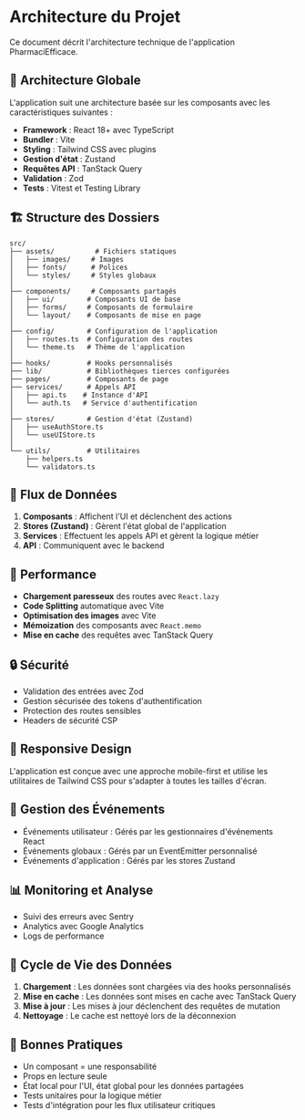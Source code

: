 # Architecture du Projet

Ce document décrit l'architecture technique de l'application PharmaciEfficace.

## 📐 Architecture Globale

L'application suit une architecture basée sur les composants avec les caractéristiques suivantes :

- **Framework** : React 18+ avec TypeScript
- **Bundler** : Vite
- **Styling** : Tailwind CSS avec plugins
- **Gestion d'état** : Zustand
- **Requêtes API** : TanStack Query
- **Validation** : Zod
- **Tests** : Vitest et Testing Library

## 🏗 Structure des Dossiers

```
src/
├── assets/          # Fichiers statiques
│   ├── images/     # Images
│   ├── fonts/      # Polices
│   └── styles/     # Styles globaux
│
├── components/     # Composants partagés
│   ├── ui/        # Composants UI de base
│   ├── forms/     # Composants de formulaire
│   └── layout/    # Composants de mise en page
│
├── config/        # Configuration de l'application
│   ├── routes.ts  # Configuration des routes
│   └── theme.ts   # Thème de l'application
│
├── hooks/         # Hooks personnalisés
├── lib/           # Bibliothèques tierces configurées
├── pages/         # Composants de page
├── services/      # Appels API
│   ├── api.ts    # Instance d'API
│   └── auth.ts   # Service d'authentification
│
├── stores/        # Gestion d'état (Zustand)
│   ├── useAuthStore.ts
│   └── useUIStore.ts
│
└── utils/         # Utilitaires
    ├── helpers.ts
    └── validators.ts
```

## 🔄 Flux de Données

1. **Composants** : Affichent l'UI et déclenchent des actions
2. **Stores (Zustand)** : Gèrent l'état global de l'application
3. **Services** : Effectuent les appels API et gèrent la logique métier
4. **API** : Communiquent avec le backend

## 🚀 Performance

- **Chargement paresseux** des routes avec `React.lazy`
- **Code Splitting** automatique avec Vite
- **Optimisation des images** avec Vite
- **Mémoization** des composants avec `React.memo`
- **Mise en cache** des requêtes avec TanStack Query

## 🔒 Sécurité

- Validation des entrées avec Zod
- Gestion sécurisée des tokens d'authentification
- Protection des routes sensibles
- Headers de sécurité CSP

## 📱 Responsive Design

L'application est conçue avec une approche mobile-first et utilise les utilitaires de Tailwind CSS pour s'adapter à toutes les tailles d'écran.

## 🔄 Gestion des Événements

- Événements utilisateur : Gérés par les gestionnaires d'événements React
- Événements globaux : Gérés par un EventEmitter personnalisé
- Événements d'application : Gérés par les stores Zustand

## 📊 Monitoring et Analyse

- Suivi des erreurs avec Sentry
- Analytics avec Google Analytics
- Logs de performance

## 🔄 Cycle de Vie des Données

1. **Chargement** : Les données sont chargées via des hooks personnalisés
2. **Mise en cache** : Les données sont mises en cache avec TanStack Query
3. **Mise à jour** : Les mises à jour déclenchent des requêtes de mutation
4. **Nettoyage** : Le cache est nettoyé lors de la déconnexion

## 🧠 Bonnes Pratiques

- Un composant = une responsabilité
- Props en lecture seule
- État local pour l'UI, état global pour les données partagées
- Tests unitaires pour la logique métier
- Tests d'intégration pour les flux utilisateur critiques

